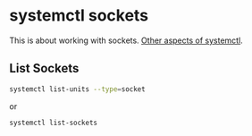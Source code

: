 # systemctl sockets

This is about working with sockets.
[Other aspects of systemctl](cli-systemctl.html).


## List Sockets


```sh
systemctl list-units --type=socket
```
or
```sh
systemctl list-sockets
```

